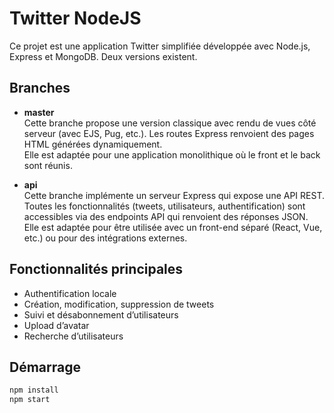 # Twitter NodeJS

Ce projet est une application Twitter simplifiée développée avec Node.js, Express et MongoDB.
Deux versions existent.

## Branches

- **master**  
  Cette branche propose une version classique avec rendu de vues côté serveur (avec EJS, Pug, etc.). Les routes Express renvoient des pages HTML générées dynamiquement.  
  Elle est adaptée pour une application monolithique où le front et le back sont réunis.
  
- **api**  
  Cette branche implémente un serveur Express qui expose une API REST. Toutes les fonctionnalités (tweets, utilisateurs, authentification) sont accessibles via des endpoints API qui renvoient des réponses JSON.  
  Elle est adaptée pour être utilisée avec un front-end séparé (React, Vue, etc.) ou pour des intégrations externes.

## Fonctionnalités principales

- Authentification locale
- Création, modification, suppression de tweets
- Suivi et désabonnement d’utilisateurs
- Upload d’avatar
- Recherche d’utilisateurs

## Démarrage

```bash
npm install
npm start
```
